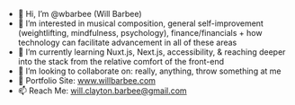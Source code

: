- 👋 Hi, I’m @wbarbee (Will Barbee)
- 👀 I’m interested in musical composition, general self-improvement (weightlifting, mindfulness, psychology), finance/financials + how technology can facilitate advancement in all of these areas
- 🌱 I’m currently learning Nuxt.js, Next.js, accessibility, & reaching deeper into the stack from the relative comfort of the front-end
- 💞️ I’m looking to collaborate on: really, anything, throw something at me
- 💼 Portfolio Site: <a href="https://www.willbarbee.com">www.willbarbee.com</a>
- 📫 Reach Me: <a href="mailto:will.clayton.barbee@gmail.com">will.clayton.barbee@gmail.com</a>
